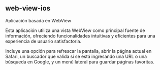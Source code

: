 ## web-view-ios

Aplicación basada en WebView

Esta aplicación utiliza una vista WebView como principal fuente de información, ofreciendo funcionalidades intuitivas y eficientes para una experiencia de usuario satisfactoria.

Incluye una opción para refrescar la pantalla, abrir la página actual en Safari, un buscador que valida si se está ingresando una URL o una búsqueda en Google, y un menú lateral para guardar páginas favoritas.
